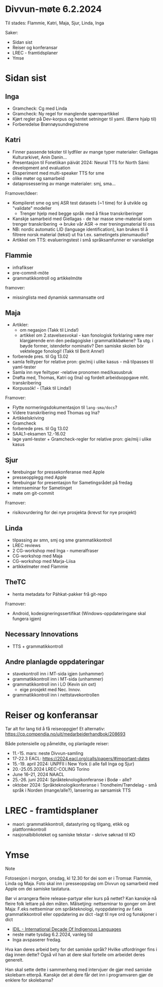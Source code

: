 # Divvun-møte 6.2.2024

Til stades: Flammie, Katri, Maja, Sjur, Linda, Inga

Saker:

* Sidan sist
* Reiser og konferansar
* LREC - framtidsplaner
* Ymse

# Sidan sist

## Inga

- Gramcheck: Cg med Linda
- Gramcheck: Ny regel for manglende spørrepartikkel
- Kjørt regler på Dev-korpus og hentet setninger til yaml. (Børre hjalp til)
- Forberedelse Brønnøysundregistrene

## Katri

- Finner passende tekster til lydfiler av mange typer materialer: Giellagas Kulturarkivet, Anin Danin...
- Presentasjon til Fonetiikan päivät 2024: Neural TTS for North Sámi: development and evaluation
- Eksperiment med multi-speaker TTS for sme
- olike møter og samarbeid
- dataprosessering av mange materialer: smj, sma...

Framover/Ideer:
- Kompileret sme og smj ASR test datasets (~1 time) for å utvikle og "validate" modeller
    - Trenger hjelp med begge språk med å fikse transkriberinger
- Kanskje samarbeid med Giellagas - de har masse sme-material som trenger transkribering -> bruke vår ASR -> mer treningsmaterial til oss
- NB: nordic automatic LID (language identification), kan brukes til å filtrere norsk material (tekst) ut fra t.ex. sametingets plenumaudio?
- Artikkel om TTS: evalueringstest i små språksamfunner er vanskelige 

## Flammie

* infrafikser
* pre-commit-möte 
* grammatikkontroll og artikkelmöte

framover:

* missinglista med dynamisk sammansatte ord

## Maja


- Artikler:
    - om negasjon (Takk til Linda!)
    - artikkel om 2.stavelsesvokal - kan fonologisk forklaring være mer klargjørende enn den pedagogiske i grammatikkbøkene? Ta utg. i bøyde former, istendefor nominativ? Den samiske skolen bör vektelegge fonologi! (Takk til Berit Anne!) 
- forberede pres. til Gg 13.02
- samla feiltyper for relative pron: gie/mij i ulike kasus - må tilpasses til yaml-tester
- Samla inn nye feiltyper -relative pronomen med/kasusbruk
- Drøfta med, Thomas, Katri og (Ina) og fordelt arbeidsoppgave mht. transkribering
- Korpussök! - (Takk til Linda!)

Framover:
- Flytte normeringsdokumentasjon til `lang-sma/docs`?
- Videre transkribering med Thomas og Ina?
- Artikkelskriving 
- Gramcheck
- forberede pres. til Gg 13.02
- SAAL1-eksamen 12.-16.02
- lage yaml-tester + Gramcheck-regler for relative pron: gie/mij i ulike kasus

## Sjur

- førebuingar for pressekonferanse med Apple
- presseopplegg med Apple
- førebuingar for presentasjon for Sametingsrådet på fredag
- internseminar for Sametinget
- møte om git-commit

Framover:
- risikovurdering for dei nye prosjekta (krevst for nye prosjekt)


## Linda

* tilpassing av smn, smj og sme grammatikkontroll
* LREC reviews
* 2 CG-workshop med Inga - numeralfraser
* CG-workshop med Maja
* CG-workshop med Marja-Liisa
* artikkelmøter med Flammie

## TheTC

- henta metadata for Páhkat-pakker frå git-repo

Framover:
- Android, kodesigneringssertifikat (Windows-oppdateringane skal fungera igjen)

## Necessary Innovations

- TTS + grammatikkontroll

## Andre planlagde oppdateringar

* stavekontroll inn i MT-sida igjen (unhammer)
* grammatikkontroll inn i MT-sida (unhammer)
* grammatikkontroll inn i LO (Kevin sin oxt)
    - eige prosjekt med Nec. Innov.
* grammatikkontroll inn i nettstavekontrollen

# Reiser og konferansar

Tar alt for lang tid å få reiseoppgjer!
Et alternativ: <https://cp.compendia.no/uit/medarbeiderhandbok/208693>

Både potensielle og påmeldte, og planlagde reiser:

* 11.-15. mars: neste Divvun-samling
* 17-22.3 EACL: <https://2024.eacl.org/calls/papers/#important-dates>
* 15.-19. april 2024: UNPFII i New York (i alle fall Inga og Sjur)
* 20.-25.05.2024 LREC-COLING Torino
* June 16–21, 2024 NAACL
* 25.-26. juni 2024: Språkteknologikonferanse i Bodø - alle?
* oktober 2024: Språkteknologikonferanse i Trondheim/Trøndelag - små språk i Norden (mange/alle?), lansering av sørsamisk TTS

# LREC - framtidsplaner

* maori: grammatikkontroll, datastyring og tilgang, etikk og plattformkontroll
* nasjonalbiblioteket og samiske tekstar - skrive søknad til KD

# Ymse

> [!NOTE]
> Fotosesjon i morgon, onsdag, kl 12.30 for dei som er i Tromsø: Flammie, Linda og Maja. Foto skal inn i presseoppslag om Divvun og samarbeid med Apple om dei samiske tastatura.

Bør vi arrangera fleire release-partyar eller kurs på nettet? Kan kanskje nå fleire folk lettare på den måten. Målsetjing: nettseminar to gonger om året
Maja: F.eks nettseminar om språkteknologi, nyoppdatering av f.eks grammatikkontroll eller oppdatering av dict -lagt til nye ord og funskjoner i dict

* [IDIL - International Decade Of Indigenous Languages](https://fpcc.ca/stories/the-decade-of-indigenous-languages/)
* neste møte tysdag 6.2.2024, vanleg tid
* Inga avspaserer fredag.


Hva kan deres arbeid bety for det samiske språk?
Hvilke utfordringer fins i dag innen dette?
Også vil han at dere skal fortelle om arbeidet deres generelt.
 
Han skal sette dette i sammenheng med intervjuer de gjør med samiske skolebarn etterpå.
Kanskje det at dere får det inn i programvaren gjør de enklere for skolebarna?
